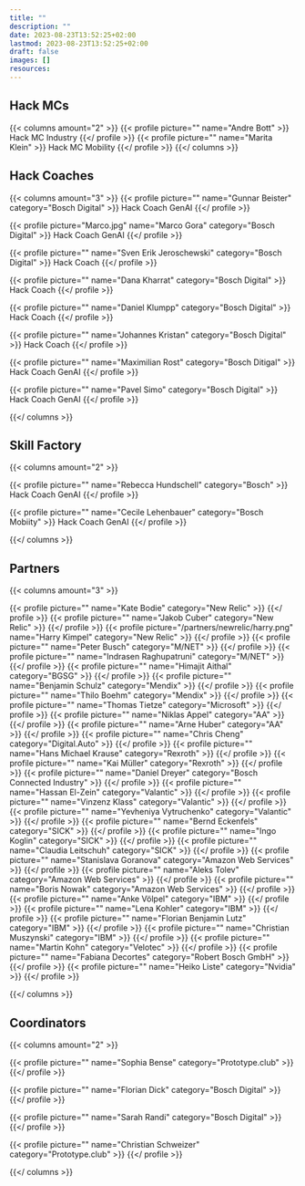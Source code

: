 ```yaml
---
title: ""
description: ""
date: 2023-08-23T13:52:25+02:00
lastmod: 2023-08-23T13:52:25+02:00
draft: false
images: []
resources:
---
```



## Hack MCs

{{< columns amount="2" >}}
  {{< profile picture="" name="Andre Bott" >}}
  Hack MC Industry
  {{</ profile >}}
  {{< profile picture="" name="Marita Klein" >}}
  Hack MC Mobility
  {{</ profile >}}
{{</ columns >}}

## Hack Coaches

{{< columns amount="3" >}}
  {{< profile picture="" name="Gunnar Beister" category="Bosch Digital" >}}
  Hack Coach GenAI
  {{</ profile >}}

  {{< profile picture="Marco.jpg" name="Marco Gora" category="Bosch Digital" >}}
  Hack Coach GenAI
  {{</ profile >}}

  {{< profile picture="" name="Sven Erik Jeroschewski" category="Bosch Digital" >}}
  Hack Coach
  {{</ profile >}}

  {{< profile picture="" name="Dana Kharrat" category="Bosch Digital" >}}
  Hack Coach
  {{</ profile >}}

  {{< profile picture="" name="Daniel Klumpp" category="Bosch Digital" >}}
  Hack Coach
  {{</ profile >}}

  {{< profile picture="" name="Johannes Kristan" category="Bosch Digital" >}}
  Hack Coach
  {{</ profile >}}

  {{< profile picture="" name="Maximilian Rost" category="Bosch Ditigal" >}}
  Hack Coach GenAI
  {{</ profile >}}

  {{< profile picture="" name="Pavel Simo" category="Bosch Digital" >}}
  Hack Coach GenAI
  {{</ profile >}}

{{</ columns >}}

## Skill Factory

{{< columns amount="2" >}}

  {{< profile picture="" name="Rebecca Hundschell" category="Bosch" >}}
  Hack Coach GenAI
  {{</ profile >}}

  {{< profile picture="" name="Cecile Lehenbauer" category="Bosch Mobiity" >}}
  Hack Coach GenAI
  {{</ profile >}}

{{</ columns >}}

## Partners

{{< columns amount="3" >}}

  {{< profile picture="" name="Kate Bodie" category="New Relic" >}}
  {{</ profile >}}
  {{< profile picture="" name="Jakob Cuber" category="New Relic" >}}
  {{</ profile >}}
  {{< profile picture="/partners/newrelic/harry.png" name="Harry Kimpel" category="New Relic" >}}
  {{</ profile >}}
  {{< profile picture="" name="Peter Busch" category="M/NET" >}}
  {{</ profile >}}
  {{< profile picture="" name="Indrasen Raghupatruni" category="M/NET" >}}
  {{</ profile >}}
  {{< profile picture="" name="Himajit Aithal" category="BGSG" >}}
  {{</ profile >}}
  {{< profile picture="" name="Benjamin Schulz" category="Mendix" >}}
  {{</ profile >}}
  {{< profile picture="" name="Thilo Boehm" category="Mendix" >}}
  {{</ profile >}}
  {{< profile picture="" name="Thomas Tietze" category="Microsoft" >}}
  {{</ profile >}}
  {{< profile picture="" name="Niklas Appel" category="AA" >}}
  {{</ profile >}}
  {{< profile picture="" name="Arne Huber" category="AA" >}}
  {{</ profile >}}
  {{< profile picture="" name="Chris Cheng" category="Digital.Auto" >}}
  {{</ profile >}}
  {{< profile picture="" name="Hans Michael Krause" category="Rexroth" >}}
  {{</ profile >}}
  {{< profile picture="" name="Kai Müller" category="Rexroth" >}}
  {{</ profile >}}
  {{< profile picture="" name="Daniel Dreyer" category="Bosch Connected Industry" >}}
  {{</ profile >}}
  {{< profile picture="" name="Hassan El-Zein" category="Valantic" >}}
  {{</ profile >}}
  {{< profile picture="" name="Vinzenz Klass" category="Valantic" >}}
  {{</ profile >}}
  {{< profile picture="" name="Yevheniya Vytruchenko" category="Valantic" >}}
  {{</ profile >}}
  {{< profile picture="" name="Bernd Eckenfels" category="SICK" >}}
  {{</ profile >}}
  {{< profile picture="" name="Ingo Koglin" category="SICK" >}}
  {{</ profile >}}
  {{< profile picture="" name="Claudia Leitschuh" category="SICK" >}}
  {{</ profile >}}
  {{< profile picture="" name="Stanislava Goranova" category="Amazon Web Services" >}}
  {{</ profile >}}
  {{< profile picture="" name="Aleks Tolev" category="Amazon Web Services" >}}
  {{</ profile >}}
  {{< profile picture="" name="Boris Nowak" category="Amazon Web Services" >}}
  {{</ profile >}}
  {{< profile picture="" name="Anke Völpel" category="IBM" >}}
  {{</ profile >}}
  {{< profile picture="" name="Lena Kohler" category="IBM" >}}
  {{</ profile >}}
  {{< profile picture="" name="Florian Benjamin Lutz" category="IBM" >}}
  {{</ profile >}}
  {{< profile picture="" name="Christian Muszynski" category="IBM" >}}
  {{</ profile >}}
  {{< profile picture="" name="Martin Kohn" category="Velotec" >}}
  {{</ profile >}}
  {{< profile picture="" name="Fabiana Decortes" category="Robert Bosch GmbH" >}}
  {{</ profile >}}
  {{< profile picture="" name="Heiko Liste" category="Nvidia" >}}
  {{</ profile >}}

{{</ columns >}}

## Coordinators

{{< columns amount="2" >}}

  {{< profile picture="" name="Sophia Bense" category="Prototype.club" >}}
  {{</ profile >}}

  {{< profile picture="" name="Florian Dick" category="Bosch Digital" >}}
  {{</ profile >}}

  {{< profile picture="" name="Sarah Randi" category="Bosch Digital" >}}
  {{</ profile >}}

  {{< profile picture="" name="Christian Schweizer" category="Prototype.club" >}}
  {{</ profile >}}

{{</ columns >}}
